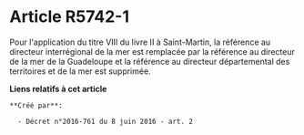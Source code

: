 # Article R5742-1

Pour  l'application du titre VIII du livre II à Saint-Martin, la référence au  directeur interrégional de la mer est
remplacée par la référence au  directeur de la mer de la Guadeloupe et la référence au directeur  départemental des
territoires et de la mer est supprimée.

**Liens relatifs à cet article**

	**Créé par**:

	  - Décret n°2016-761 du 8 juin 2016 - art. 2
